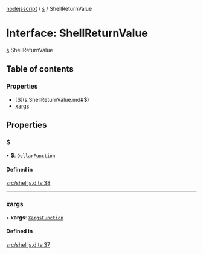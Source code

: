 [nodejsscript](../README.md) / [s](../modules/s.md) / ShellReturnValue

# Interface: ShellReturnValue

[s](../modules/s.md).ShellReturnValue

## Table of contents

### Properties

- [$](s.ShellReturnValue.md#$)
- [xargs](s.ShellReturnValue.md#xargs)

## Properties

### $

• **$**: [`DollarFunction`](s.DollarFunction.md)

#### Defined in

[src/shelljs.d.ts:38](https://github.com/jaandrle/nodejsscript/blob/fe6a3a4/src/shelljs.d.ts#L38)

___

### xargs

• **xargs**: [`XargsFunction`](s.XargsFunction.md)

#### Defined in

[src/shelljs.d.ts:37](https://github.com/jaandrle/nodejsscript/blob/fe6a3a4/src/shelljs.d.ts#L37)
